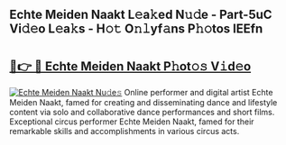 ## Echte Meiden Naakt L𝚎a𝚔ed N𝚞𝚍e - Part-5uC Vi𝚍𝚎o L𝚎a𝚔s - H𝚘𝚝 O𝚗𝚕yf𝚊ns P𝚑𝚘tos lEEfn

# <h2><a href="http://kf9fk9.oniu.top/?m=Echte+Meiden+Naakt">🔗👉 🔴 Echte Meiden Naakt P𝚑ot𝚘𝚜 V𝚒d𝚎o</a></h2>

[![Echte Meiden Naakt Nu𝚍e𝚜](https://i.imgur.com/0qMVB7G.gif)](http://kf9fk9.oniu.top/?m=Echte+Meiden+Naakt)
Online performer and digital artist Echte Meiden Naakt, famed for creating and disseminating dance and lifestyle content via solo and collaborative dance performances and short films. Exceptional circus performer Echte Meiden Naakt, famed for their remarkable skills and accomplishments in various circus acts.  
